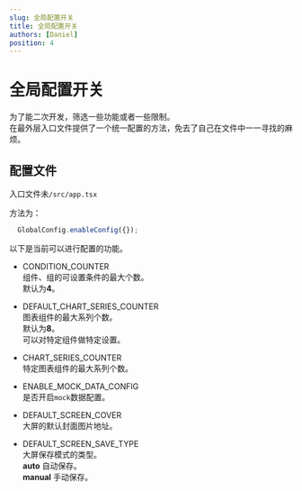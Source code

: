 ```yaml
---
slug: 全局配置开关
title: 全局配置开关
authors: [Daniel]
position: 4
---  
```


# 全局配置开关  

为了能二次开发，筛选一些功能或者一些限制。  
在最外层入口文件提供了一个统一配置的方法，免去了自己在文件中一一寻找的麻烦。  

## 配置文件  
入口文件未`/src/app.tsx`  

方法为：
```ts
  GlobalConfig.enableConfig({});
```

以下是当前可以进行配置的功能。  

- CONDITION_COUNTER  
组件、组的可设置条件的最大个数。  
默认为**4**。  

- DEFAULT_CHART_SERIES_COUNTER  
图表组件的最大系列个数。  
默认为**8**。  
可以对特定组件做特定设置。  

- CHART_SERIES_COUNTER  
特定图表组件的最大系列个数。  

- ENABLE_MOCK_DATA_CONFIG  
是否开启`mock`数据配置。  

- DEFAULT_SCREEN_COVER  
大屏的默认封面图片地址。  

- DEFAULT_SCREEN_SAVE_TYPE  
大屏保存模式的类型。  
**auto** 自动保存。  
**manual** 手动保存。  

